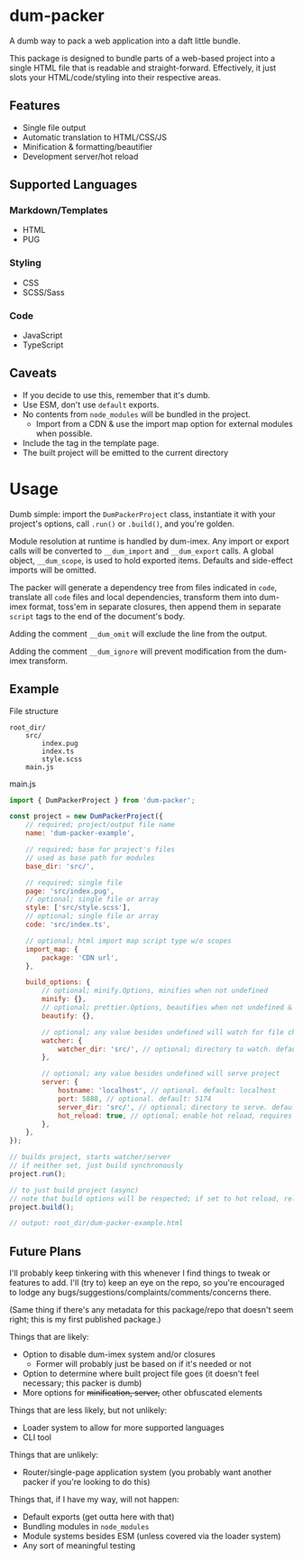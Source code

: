 # dum-packer

A dumb way to pack a web application into a daft little bundle.

This package is designed to bundle parts of a web-based project into a single HTML file that is readable and straight-forward. Effectively, it just slots your HTML/code/styling into their respective areas.

## Features

- Single file output
- Automatic translation to HTML/CSS/JS
- Minification & formatting/beautifier
- Development server/hot reload

## Supported Languages

### Markdown/Templates

- HTML
- PUG

### Styling

- CSS
- SCSS/Sass

### Code

- JavaScript
- TypeScript

## Caveats

- If you decide to use this, remember that it's dumb.
- Use ESM, don't use `default` exports.
- No contents from `node_modules` will be bundled in the project.
  - Import from a CDN & use the import map option for external modules when possible.
- Include the <html> tag in the template page.
- The built project will be emitted to the current directory

# Usage

Dumb simple: import the `DumPackerProject` class, instantiate it with your project's options, call `.run()` or `.build()`, and you're golden.

Module resolution at runtime is handled by dum-imex. Any import or export calls will be converted to `__dum_import` and `__dum_export` calls. A global object, `__dum_scope`, is used to hold exported items. Defaults and side-effect imports will be omitted.

The packer will generate a dependency tree from files indicated in `code`, translate all `code` files and local dependencies, transform them into dum-imex format, toss'em in separate closures, then append them in separate `script` tags to the end of the document's body.

Adding the comment `__dum_omit` will exclude the line from the output.

Adding the comment `__dum_ignore` will prevent modification from the dum-imex transform.

## Example

File structure

```
root_dir/
    src/
        index.pug
        index.ts
        style.scss
    main.js
```

main.js

```javascript
import { DumPackerProject } from 'dum-packer';

const project = new DumPackerProject({
	// required; project/output file name
	name: 'dum-packer-example',

	// required; base for project's files
	// used as base path for modules
	base_dir: 'src/',

	// required; single file
	page: 'src/index.pug',
	// optional; single file or array
	style: ['src/style.scss'],
	// optional; single file or array
	code: 'src/index.ts',

	// optional; html import map script type w/o scopes
	import_map: {
		package: 'CDN url',
	},

	build_options: {
		// optional; minify.Options, minifies when not undefined
		minify: {},
		// optional; prettier.Options, beautifies when not undefined & not minified
		beautify: {},

		// optional; any value besides undefined will watch for file changes, rebuild when triggered
		watcher: {
			watcher_dir: 'src/', // optional; directory to watch. default: project.base_dir
		},

		// optional; any value besides undefined will serve project
		server: {
			hostname: 'localhost', // optional. default: localhost
			port: 5888, // optional. default: 5174
			server_dir: 'src/', // optional; directory to serve. default: project.base_dir
			hot_reload: true, // optional; enable hot reload, requires watcher to be started
		},
	},
});

// builds project, starts watcher/server
// if neither set, just build synchronously
project.run();

// to just build project (async)
// note that build options will be respected; if set to hot reload, related code will be inserted, but the watcher/server will not be run
project.build();

// output: root_dir/dum-packer-example.html
```

## Future Plans

I'll probably keep tinkering with this whenever I find things to tweak or features to add. I'll (try to) keep an eye on the repo, so you're encouraged to lodge any bugs/suggestions/complaints/comments/concerns there.

(Same thing if there's any metadata for this package/repo that doesn't seem right; this is my first published package.)

Things that are likely:

- Option to disable dum-imex system and/or closures
  - Former will probably just be based on if it's needed or not
- Option to determine where built project file goes (it doesn't feel necessary; this packer is dumb)
- More options for ~~minification, server,~~ other obfuscated elements

Things that are less likely, but not unlikely:

- Loader system to allow for more supported languages
- CLI tool

Things that are unlikely:

- Router/single-page application system (you probably want another packer if you're looking to do this)

Things that, if I have my way, will not happen:

- Default exports (get outta here with that)
- Bundling modules in `node_modules`
- Module systems besides ESM (unless covered via the loader system)
- Any sort of meaningful testing
